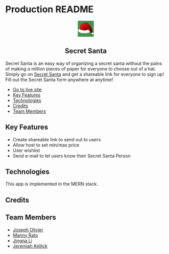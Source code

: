 # Production README
<center>

<img src="./frontend/public/images/logo.png" width="50"></br>
## Secret Santa
</center>

Secret Santa is an easy way of organizing a secret santa without the pains of making a million pieces of paper for everyone to choose out of a hat. Simply go on [Secret Santa](#) and get a shareable link for everyone to sign up! Fill out the Secret Santa form anywhere at anytime!

* [Go to live site](#)
* [Key Features](#key-features)
* [Technologies](#technologies)
* [Credits](#credits)
* [Team Members](#team-members)

## Key Features
* Create shareable link to send out to users
* Allow host to set min/max price
* User wishlist
* Send e-mail to let users know their Secret Santa Person

## Technologies
This app is implemented in the MERN stack.

## Credits

## Team Members
* [Joseph Olivier](https://github.com/JOlivier92)
* [Manny Rato](https://github.com/joseph-rato)
* [Jingna Li](https://github.com/jli57)
* [Jeremiah Kellick](https://github.com/jeremiahkellick)